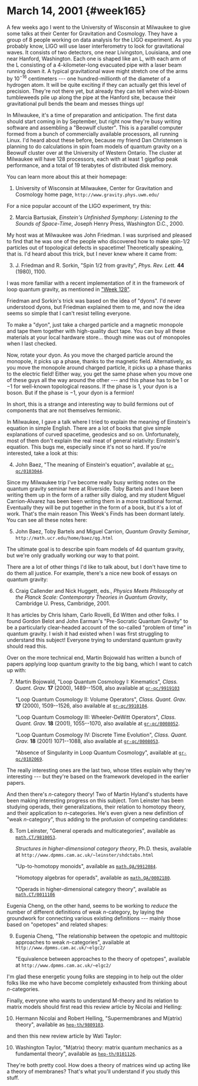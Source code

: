 # March 14, 2001 {#week165}

A few weeks ago I went to the University of Wisconsin at Milwaukee to
give some talks at their Center for Gravitation and Cosmology. They have
a group of 8 people working on data analysis for the LIGO experiment. As
you probably know, LIGO will use laser interferometry to look for
gravitational waves. It consists of two detectors, one near Livingston,
Louisiana, and one near Hanford, Washington. Each one is shaped like an
L, with each arm of the L consisting of a 4-kilometer-long evacuated
pipe with a laser beam running down it. A typical gravitational wave
might stretch one of the arms by $10^{-16}$ centimeters --- one
hundred-millionth of the diameter of a hydrogen atom. It will be quite
exciting if they can actually get this level of precision. They're not
there yet, but already they can tell when wind-blown tumbleweeds pile up
along the pipe at the Hanford site, because their gravitational pull
bends the beam and messes things up!

In Milwaukee, it's a time of preparation and anticipation. The first
data should start coming in by September, but right now they're busy
writing software and assembling a "Beowulf cluster". This is a
parallel computer formed from a bunch of commercially available
processors, all running Linux. I'd heard about these before, because my
friend Dan Christensen is planning to do calculations in spin foam
models of quantum gravity on a Beowulf cluster over at the University of
Western Ontario. The cluster at Milwaukee will have 128 processors, each
with at least 1 gigaflop peak performance, and a total of 19 terabytes
of distributed disk memory.

You can learn more about this at their homepage:

1) University of Wisconsin at Milwaukee, Center for Gravitation and Cosmology home page, `http://www.gravity.phys.uwm.edu/`

For a nice popular account of the LIGO experiment, try this:

2) Marcia Bartusiak, _Einstein's Unfinished Symphony: Listening to the Sounds of Space-Time_, Joseph Henry Press, Washington D.C., 2000.

My host was at Milwaukee was John Friedman. I was surprised and pleased
to find that he was one of the people who discovered how to make
spin-$1/2$ particles out of topological defects in spacetime!
Theoretically speaking, that is. I'd heard about this trick, but I
never knew where it came from:

3) J. Friedman and R. Sorkin, "Spin $1/2$ from gravity", _Phys. Rev. Lett._ **44** (1980), 1100.

I was more familiar with a recent implementation of it in the framework
of loop quantum gravity, as mentioned in ["Week 128"](#week128).

Friedman and Sorkin's trick was based on the idea of "dyons". I'd
never understood dyons, but Friedman explained them to me, and now the
idea seems so simple that I can't resist telling everyone.

To make a "dyon", just take a charged particle and a magnetic monopole
and tape them together with high-quality duct tape. You can buy all
these materials at your local hardware store... though mine was out of
monopoles when I last checked.

Now, rotate your dyon. As you move the charged particle around the
monopole, it picks up a phase, thanks to the magnetic field.
Alternatively, as you move the monopole around charged particle, it
picks up a phase thanks to the electric field! Either way, you get the
same phase when you move one of these guys all the way around the other
--- and this phase has to be $1$ or $-1$ for well-known topological reasons.
If the phase is $1$, your dyon is a boson. But if the phase is $-1$, your
dyon is a fermion!

In short, this is a strange and interesting way to build fermions out of
components that are not themselves fermionic.

In Milwaukee, I gave a talk where I tried to explain the meaning of
Einstein's equation in simple English. There are a lot of books that
give simple explanations of curved spacetime, geodesics and so on.
Unfortunately, most of them don't explain the real meat of general
relativity: Einstein's equation. This bugs me, especially since it's
not so hard. If you're interested, take a look at this:

4) John Baez, "The meaning of Einstein's equation", available at [`gr-qc/0103044`](https://arxiv.org/abs/gr-qc/0103044).

Since my Milwaukee trip I've become really busy writing notes on the
quantum gravity seminar here at Riverside. Toby Bartels and I have been
writing them up in the form of a rather silly dialog, and my student
Miguel Carrion-Alvarez has been been writing them in a more traditional
format. Eventually they will be put together in the form of a book, but
it's a lot of work. That's the main reason This Week's Finds has been
dormant lately. You can see all these notes here:

5) John Baez, Toby Bartels and Miguel Carrion, _Quantum Gravity Seminar_, `http://math.ucr.edu/home/baez/qg.html`

The ultimate goal is to describe spin foam models of 4d quantum gravity,
but we're only gradually working our way to that point.

There are a lot of other things I'd like to talk about, but I don't
have time to do them all justice. For example, there's a nice new book
of essays on quantum gravity:

6) Craig Callender and Nick Huggett, eds., _Physics Meets Philosophy at the Planck Scale: Contemporary Theories in Quantum Gravity_, Cambridge U. Press, Cambridge, 2001.

It has articles by Chris Isham, Carlo Rovelli, Ed Witten and other
folks. I found Gordon Belot and John Earman's "Pre-Socratic Quantum
Gravity" to be a particularly clear-headed account of the so-called
"problem of time" in quantum gravity. I wish it had existed when I was
first struggling to understand this subject! Everyone trying to
understand quantum gravity should read this.

Over on the more technical end, Martin Bojowald has written a bunch of
papers applying loop quantum gravity to the big bang, which I want to
catch up with:

7) Martin Bojowald, "Loop Quantum Cosmology I: Kinematics", _Class. Quant. Grav._ **17** (2000), 1489--1508, also available at [`gr-qc/9919103`](https://arxiv.org/abs/gr-qc/9919103)

    "Loop Quantum Cosmology II: Volume Operators", _Class. Quant. Grav._ **17** (2000), 1509--1526, also available at [`gr-qc/9910104`](https://arxiv.org/abs/gr-qc/9910104).

    "Loop Quantum Cosmology III: Wheeler-DeWitt Operators", _Class. Quant. Grav._ **18** (2001), 1055--1070, also available at [`gr-qc/0008052`](https://arxiv.org/abs/gr-qc/0008052).

    "Loop Quantum Cosmology IV: Discrete Time Evolution", _Class. Quant. Grav._ **18** (2001) 1071--1088, also available at [`gr-qc/0008053`](https://arxiv.org/abs/gr-qc/0008053).

    "Absence of Singularity in Loop Quantum Cosmology", available at [`gr-qc/0102069`](https://arxiv.org/abs/gr-qc/0102069).

The really interesting ones are the last two, whose titles explain why
they're interesting --- but they're based on the framework developed in
the earlier papers.

And then there's $n$-category theory! Two of Martin Hyland's students
have been making interesting progress on this subject. Tom Leinster has
been studying operads, their generalizations, their relation to homotopy
theory, and their application to $n$-categories. He's even given a new
definition of "weak $n$-category", thus adding to the profusion of
competing candidates:

8) Tom Leinster, "General operads and multicategories", available as [`math.CT/9810053`](https://arxiv.org/abs/math.CT/9810053).

    _Structures in higher-dimensional category theory_, Ph.D. thesis, available at `http://www.dpmms.cam.ac.uk/~leinster/shdctabs.html`

    "Up-to-homotopy monoids", available as [`math.QA/9912084`](https://arxiv.org/abs/math.QA/9912084).

    "Homotopy algebras for operads", available as [`math.QA/0002180`](https://arxiv.org/abs/math.QA/0002180).

    "Operads in higher-dimensional category theory", available as [`math.CT/0011106`](https://arxiv.org/abs/math.CT/0011106)

Eugenia Cheng, on the other hand, seems to be working to *reduce* the
number of different definitions of weak $n$-category, by laying the
groundwork for connecting various existing definitions --- mainly those
based on "opetopes" and related shapes:

9) Eugenia Cheng, "The relationship between the opetopic and multitopic approaches to weak $n$-categories", available at `http://www.dpmms.cam.ac.uk/~elgc2/`

    "Equivalence between approaches to the theory of opetopes", available at `http://www.dpmms.cam.ac.uk/~elgc2/`

I'm glad these energetic young folks are stepping in to help out the
older folks like me who have become completely exhausted from thinking
about $n$-categories.

Finally, everyone who wants to understand M-theory and its relation to
matrix models should first read this review article by Nicolai and
Helling:

10) Hermann Nicolai and Robert Helling, "Supermembranes and M(atrix) theory", available as [`hep-th/9809103`](https://arxiv.org/abs/hep-th/9809103).

and then this new review article by Wati Taylor:

10) Washington Taylor, "M(atrix) theory: matrix quantum mechanics as a fundamental theory", available as [`hep-th/0101126`](https://arxiv.org/abs/hep-th/0101126).

They're both pretty cool. How does a theory of matrices wind up acting
like a theory of membranes? That's what you'll understand if you study
this stuff.

